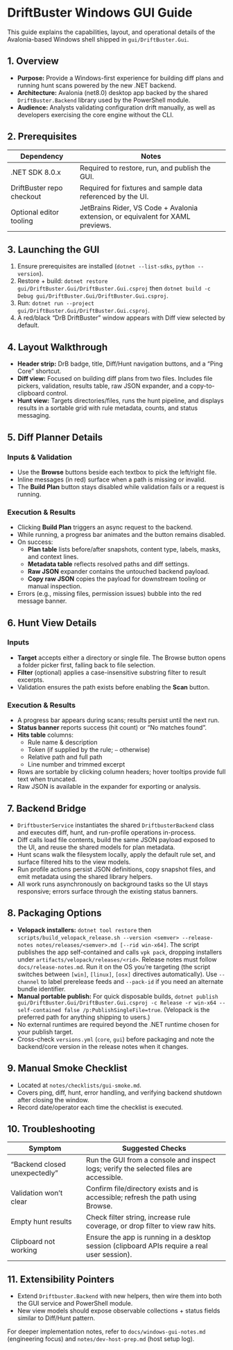 # DriftBuster Windows GUI Guide

This guide explains the capabilities, layout, and operational details of the Avalonia-based Windows shell shipped in `gui/DriftBuster.Gui`.

## 1. Overview
- **Purpose:** Provide a Windows-first experience for building diff plans and running hunt scans powered by the new .NET backend.
- **Architecture:** Avalonia (net8.0) desktop app backed by the shared `DriftBuster.Backend` library used by the PowerShell module.
- **Audience:** Analysts validating configuration drift manually, as well as developers exercising the core engine without the CLI.

## 2. Prerequisites
| Dependency | Notes |
|------------|-------|
| .NET SDK 8.0.x | Required to restore, run, and publish the GUI. |
| DriftBuster repo checkout | Required for fixtures and sample data referenced by the UI. |
| Optional editor tooling | JetBrains Rider, VS Code + Avalonia extension, or equivalent for XAML previews. |

## 3. Launching the GUI
1. Ensure prerequisites are installed (`dotnet --list-sdks`, `python --version`).
2. Restore + build: `dotnet restore gui/DriftBuster.Gui/DriftBuster.Gui.csproj` then `dotnet build -c Debug gui/DriftBuster.Gui/DriftBuster.Gui.csproj`.
3. Run: `dotnet run --project gui/DriftBuster.Gui/DriftBuster.Gui.csproj`.
4. A red/black “DrB DriftBuster” window appears with Diff view selected by default.

## 4. Layout Walkthrough
- **Header strip:** DrB badge, title, Diff/Hunt navigation buttons, and a “Ping Core” shortcut.
- **Diff view:** Focused on building diff plans from two files. Includes file pickers, validation, results table, raw JSON expander, and a copy-to-clipboard control.
- **Hunt view:** Targets directories/files, runs the hunt pipeline, and displays results in a sortable grid with rule metadata, counts, and status messaging.

## 5. Diff Planner Details
### Inputs & Validation
- Use the **Browse** buttons beside each textbox to pick the left/right file.
- Inline messages (in red) surface when a path is missing or invalid.
- The **Build Plan** button stays disabled while validation fails or a request is running.

### Execution & Results
- Clicking **Build Plan** triggers an async request to the backend.
- While running, a progress bar animates and the button remains disabled.
- On success:
  - **Plan table** lists before/after snapshots, content type, labels, masks, and context lines.
  - **Metadata table** reflects resolved paths and diff settings.
  - **Raw JSON** expander contains the untouched backend payload.
  - **Copy raw JSON** copies the payload for downstream tooling or manual inspection.
- Errors (e.g., missing files, permission issues) bubble into the red message banner.

## 6. Hunt View Details
### Inputs
- **Target** accepts either a directory or single file. The Browse button opens a folder picker first, falling back to file selection.
- **Filter** (optional) applies a case-insensitive substring filter to result excerpts.
- Validation ensures the path exists before enabling the **Scan** button.

### Execution & Results
- A progress bar appears during scans; results persist until the next run.
- **Status banner** reports success (hit count) or “No matches found”.
- **Hits table** columns:
  - Rule name & description
  - Token (if supplied by the rule; `—` otherwise)
  - Relative path and full path
  - Line number and trimmed excerpt
- Rows are sortable by clicking column headers; hover tooltips provide full text when truncated.
- Raw JSON is available in the expander for exporting or analysis.

## 7. Backend Bridge
- `DriftbusterService` instantiates the shared `DriftbusterBackend` class and executes diff, hunt, and run-profile operations in-process.
- Diff calls load file contents, build the same JSON payload exposed to the UI, and reuse the shared models for plan metadata.
- Hunt scans walk the filesystem locally, apply the default rule set, and surface filtered hits to the view models.
- Run profile actions persist JSON definitions, copy snapshot files, and emit metadata using the shared library helpers.
- All work runs asynchronously on background tasks so the UI stays responsive; errors surface through the existing status banners.

## 8. Packaging Options
- **Velopack installers:** `dotnet tool restore` then `scripts/build_velopack_release.sh --version <semver> --release-notes notes/releases/<semver>.md [--rid win-x64]`. The script publishes the app self-contained and calls `vpk pack`, dropping installers under `artifacts/velopack/releases/<rid>`. Release notes must follow `docs/release-notes.md`. Run it on the OS you’re targeting (the script switches between `[win]`, `[linux]`, `[osx]` directives automatically). Use `--channel` to label prerelease feeds and `--pack-id` if you need an alternate bundle identifier.
- **Manual portable publish:** For quick disposable builds, `dotnet publish gui/DriftBuster.Gui/DriftBuster.Gui.csproj -c Release -r win-x64 --self-contained false /p:PublishSingleFile=true`. (Velopack is the preferred path for anything shipping to users.)
- No external runtimes are required beyond the .NET runtime chosen for your publish target.
- Cross-check `versions.yml` (`core`, `gui`) before packaging and note the backend/core version in the release notes when it changes.

## 9. Manual Smoke Checklist
- Located at `notes/checklists/gui-smoke.md`.
- Covers ping, diff, hunt, error handling, and verifying backend shutdown after closing the window.
- Record date/operator each time the checklist is executed.

## 10. Troubleshooting
| Symptom | Suggested Checks |
|---------|-----------------| 
| “Backend closed unexpectedly” | Run the GUI from a console and inspect logs; verify the selected files are accessible. |
| Validation won’t clear | Confirm file/directory exists and is accessible; refresh the path using Browse. |
| Empty hunt results | Check filter string, increase rule coverage, or drop filter to view raw hits. |
| Clipboard not working | Ensure the app is running in a desktop session (clipboard APIs require a real user session). |

## 11. Extensibility Pointers
- Extend `Driftbuster.Backend` with new helpers, then wire them into both the GUI service and PowerShell module.
- New view models should expose observable collections + status fields similar to Diff/Hunt pattern.

For deeper implementation notes, refer to `docs/windows-gui-notes.md` (engineering focus) and `notes/dev-host-prep.md` (host setup log).
